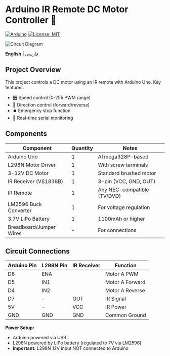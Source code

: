 # Arduino IR Remote DC Motor Controller 🚀  
[![Arduino](https://img.shields.io/badge/Arduino-Uno-00979D?logo=arduino)](https://www.arduino.cc/)
[![License: MIT](https://img.shields.io/badge/License-MIT-yellow.svg)](https://opensource.org/licenses/MIT)

![Circuit Diagram](Screenshot%202025-06-10%2022044f0p9.png)

**English** | [فارسی](#فارسی-نسخه-فارسی)

## Project Overview
This project controls a DC motor using an IR remote with Arduino Uno. Key features:
- 🎛️ Speed control (0-255 PWM range)
- 🔄 Direction control (forward/reverse)
- ⏹️ Emergency stop function
- 📶 Real-time serial monitoring

## Components
| Component | Quantity | Notes |
|-----------|----------|-------|
| Arduino Uno | 1 | ATmega328P-based |
| L298N Motor Driver | 1 | With screw terminals |
| 3-12V DC Motor | 1 | Standard brushed motor |
| IR Receiver (VS1838B) | 1 | 3-pin (VCC, GND, OUT) |
| IR Remote | 1 | Any NEC-compatible (TV/DVD) |
| LM2596 Buck Converter | 1 | For voltage regulation |
| 3.7V LiPo Battery | 1 | 1100mAh or higher |
| Breadboard/Jumper Wires | - | For connections |

## Circuit Connections
| Arduino Pin | L298N Pin | IR Receiver | Function |
|-------------|-----------|-------------|----------|
| D6          | ENA       |             | Motor A PWM |
| D5          | IN1       |             | Motor A Forward |
| D4          | IN2       |             | Motor A Reverse |
| D7          | -         | OUT         | IR Signal |
| 5V          | -         | VCC         | IR Power |
| GND         | GND       | GND         | Common Ground |

**Power Setup:**  
- Arduino powered via USB  
- L298N powered by LiPo battery (regulated to 7V via LM2596)  
- **Important:** L298N 12V input NOT connected to Arduino
